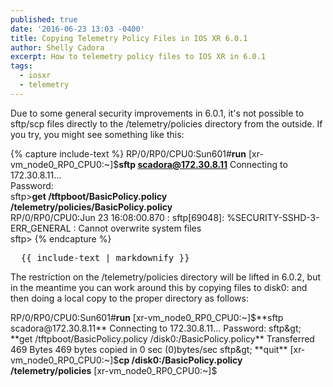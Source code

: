 ```yaml
---
published: true
date: '2016-06-23 13:03 -0400'
title: Copying Telemetry Policy Files in IOS XR 6.0.1
author: Shelly Cadora
excerpt: How to telemetry policy files to IOS XR in 6.0.1
tags:
  - iosxr
  - telemetry
---
```

Due to some general security improvements in 6.0.1, it's not possible to sftp/scp files directly to the /telemetry/policies directory from the outside.  If you try, you might see something like this:  

{% capture include-text %}
RP/0/RP0/CPU0:Sun601#**run**
[xr-vm_node0_RP0_CPU0:~]$**sftp scadora@172.30.8.11** 
Connecting to 172.30.8.11...  
Password:  
sftp&gt;**get /tftpboot/BasicPolicy.policy /telemetry/policies/BasicPolicy.policy**  
  RP/0/RP0/CPU0:Jun 23 16:08:00.870 : sftp[69048]: %SECURITY-SSHD-3-ERR_GENERAL : Cannot overwrite system files  
sftp&gt;
{% endcapture %}  

<div class="highlighter-rouge">
<pre class="highlight">
  {{ include-text | markdownify }}
</pre>
</div>

The restriction on the /telemetry/policies directory will be lifted in 6.0.2, but in the meantime you can work around this by copying files to disk0: and then doing a local copy to the proper directory as follows:  

>
RP/0/RP0/CPU0:Sun601#**run**
[xr-vm_node0_RP0_CPU0:~]$**sftp scadora@172.30.8.11**
Connecting to 172.30.8.11...  
Password:  
sftp&gt; **get /tftpboot/BasicPolicy.policy /disk0:/BasicPolicy.policy** 
  Transferred 469 Bytes  
  469 bytes copied in 0 sec (0)bytes/sec  
sftp&gt; **quit**  
[xr-vm_node0_RP0_CPU0:~]$**cp /disk0:/BasicPolicy.policy /telemetry/policies**
[xr-vm_node0_RP0_CPU0:~]$

